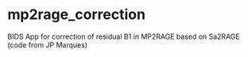 # mp2rage_correction
BIDS App for correction of residual B1 in MP2RAGE based on Sa2RAGE (code from JP Marques)
